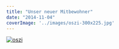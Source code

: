 ```yaml
---
title: "Unser neuer Mitbewohner"
date: "2014-11-04"
coverImage: '../images/oszi-300x225.jpg'
---
```


[![oszi](../images/oszi-300x225.jpg)](https://hackzogtum-coburg.de/wp-content/uploads/2014/11/oszi.jpg)
